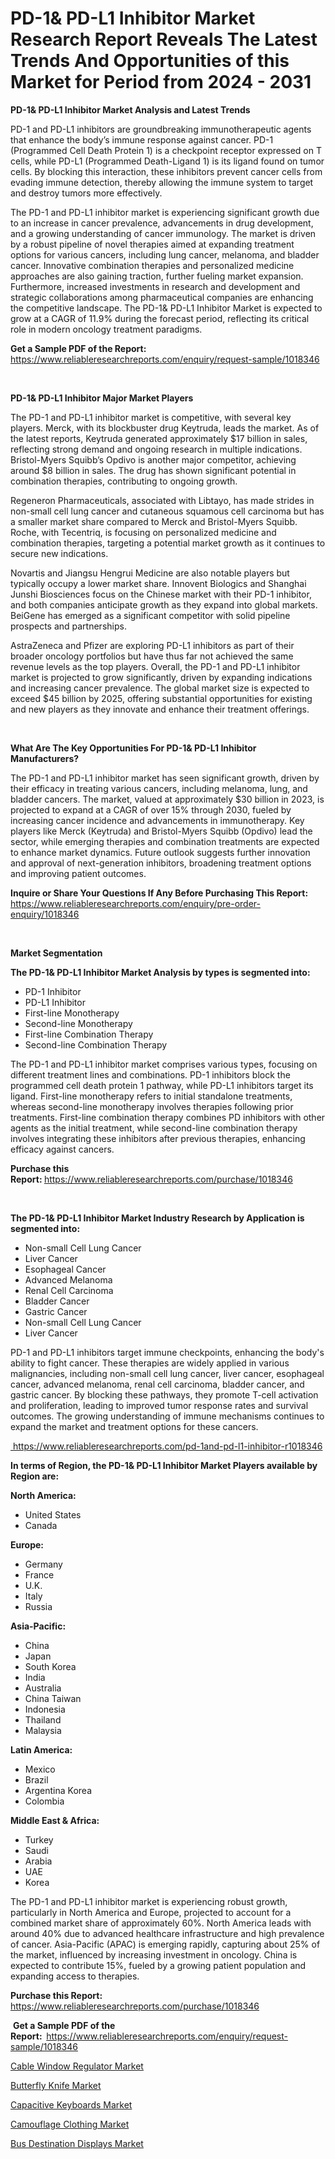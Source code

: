 <p><h1>PD-1& PD-L1 Inhibitor Market Research Report Reveals The Latest Trends And Opportunities of this Market for Period from 2024 - 2031</h1></p><p><strong>PD-1& PD-L1 Inhibitor Market Analysis and Latest Trends</strong></p>
<p><p>PD-1 and PD-L1 inhibitors are groundbreaking immunotherapeutic agents that enhance the body’s immune response against cancer. PD-1 (Programmed Cell Death Protein 1) is a checkpoint receptor expressed on T cells, while PD-L1 (Programmed Death-Ligand 1) is its ligand found on tumor cells. By blocking this interaction, these inhibitors prevent cancer cells from evading immune detection, thereby allowing the immune system to target and destroy tumors more effectively.</p><p>The PD-1 and PD-L1 inhibitor market is experiencing significant growth due to an increase in cancer prevalence, advancements in drug development, and a growing understanding of cancer immunology. The market is driven by a robust pipeline of novel therapies aimed at expanding treatment options for various cancers, including lung cancer, melanoma, and bladder cancer. Innovative combination therapies and personalized medicine approaches are also gaining traction, further fueling market expansion. Furthermore, increased investments in research and development and strategic collaborations among pharmaceutical companies are enhancing the competitive landscape. The PD-1& PD-L1 Inhibitor Market is expected to grow at a CAGR of 11.9% during the forecast period, reflecting its critical role in modern oncology treatment paradigms.</p></p>
<p><strong>Get a Sample PDF of the Report:&nbsp;</strong> <a href="https://www.reliableresearchreports.com/enquiry/request-sample/1018346?utm_campaign=2002&utm_medium=2&utm_source=Github&utm_content=ia&utm_term=26122024&utm_id=pd-1-pd-l1-inhibitor">https://www.reliableresearchreports.com/enquiry/request-sample/1018346</a></p>
<p>&nbsp;</p>
<p><strong>PD-1& PD-L1 Inhibitor Major Market Players</strong></p>
<p><p>The PD-1 and PD-L1 inhibitor market is competitive, with several key players. Merck, with its blockbuster drug Keytruda, leads the market. As of the latest reports, Keytruda generated approximately $17 billion in sales, reflecting strong demand and ongoing research in multiple indications. Bristol-Myers Squibb’s Opdivo is another major competitor, achieving around $8 billion in sales. The drug has shown significant potential in combination therapies, contributing to ongoing growth.</p><p>Regeneron Pharmaceuticals, associated with Libtayo, has made strides in non-small cell lung cancer and cutaneous squamous cell carcinoma but has a smaller market share compared to Merck and Bristol-Myers Squibb. Roche, with Tecentriq, is focusing on personalized medicine and combination therapies, targeting a potential market growth as it continues to secure new indications.</p><p>Novartis and Jiangsu Hengrui Medicine are also notable players but typically occupy a lower market share. Innovent Biologics and Shanghai Junshi Biosciences focus on the Chinese market with their PD-1 inhibitor, and both companies anticipate growth as they expand into global markets. BeiGene has emerged as a significant competitor with solid pipeline prospects and partnerships. </p><p>AstraZeneca and Pfizer are exploring PD-L1 inhibitors as part of their broader oncology portfolios but have thus far not achieved the same revenue levels as the top players. Overall, the PD-1 and PD-L1 inhibitor market is projected to grow significantly, driven by expanding indications and increasing cancer prevalence. The global market size is expected to exceed $45 billion by 2025, offering substantial opportunities for existing and new players as they innovate and enhance their treatment offerings.</p></p>
<p>&nbsp;</p>
<p><strong>What Are The Key Opportunities For PD-1& PD-L1 Inhibitor Manufacturers?</strong></p>
<p><p>The PD-1 and PD-L1 inhibitor market has seen significant growth, driven by their efficacy in treating various cancers, including melanoma, lung, and bladder cancers. The market, valued at approximately $30 billion in 2023, is projected to expand at a CAGR of over 15% through 2030, fueled by increasing cancer incidence and advancements in immunotherapy. Key players like Merck (Keytruda) and Bristol-Myers Squibb (Opdivo) lead the sector, while emerging therapies and combination treatments are expected to enhance market dynamics. Future outlook suggests further innovation and approval of next-generation inhibitors, broadening treatment options and improving patient outcomes.</p></p>
<p><strong>Inquire or Share Your Questions If Any Before Purchasing This Report:</strong> <a href="https://www.reliableresearchreports.com/enquiry/pre-order-enquiry/1018346?utm_campaign=2002&utm_medium=2&utm_source=Github&utm_content=ia&utm_term=26122024&utm_id=pd-1-pd-l1-inhibitor">https://www.reliableresearchreports.com/enquiry/pre-order-enquiry/1018346</a></p>
<p>&nbsp;</p>
<p><strong>Market Segmentation</strong></p>
<p><strong>The PD-1& PD-L1 Inhibitor Market Analysis by types is segmented into:</strong></p>
<p><ul><li>PD-1 Inhibitor</li><li>PD-L1 Inhibitor</li><li>First-line Monotherapy</li><li>Second-line Monotherapy</li><li>First-line Combination Therapy</li><li>Second-line Combination Therapy</li></ul></p>
<p><p>The PD-1 and PD-L1 inhibitor market comprises various types, focusing on different treatment lines and combinations. PD-1 inhibitors block the programmed cell death protein 1 pathway, while PD-L1 inhibitors target its ligand. First-line monotherapy refers to initial standalone treatments, whereas second-line monotherapy involves therapies following prior treatments. First-line combination therapy combines PD inhibitors with other agents as the initial treatment, while second-line combination therapy involves integrating these inhibitors after previous therapies, enhancing efficacy against cancers.</p></p>
<p><strong>Purchase this Report:&nbsp;</strong><a href="https://www.reliableresearchreports.com/purchase/1018346?utm_campaign=2002&utm_medium=2&utm_source=Github&utm_content=ia&utm_term=26122024&utm_id=pd-1-pd-l1-inhibitor">https://www.reliableresearchreports.com/purchase/1018346</a></p>
<p>&nbsp;</p>
<p><strong>The PD-1& PD-L1 Inhibitor Market Industry Research by Application is segmented into:</strong></p>
<p><ul><li>Non-small Cell Lung Cancer</li><li>Liver Cancer</li><li>Esophageal Cancer</li><li>Advanced Melanoma</li><li>Renal Cell Carcinoma</li><li>Bladder Cancer</li><li>Gastric Cancer</li><li>Non-small Cell Lung Cancer</li><li>Liver Cancer</li></ul></p>
<p><p>PD-1 and PD-L1 inhibitors target immune checkpoints, enhancing the body's ability to fight cancer. These therapies are widely applied in various malignancies, including non-small cell lung cancer, liver cancer, esophageal cancer, advanced melanoma, renal cell carcinoma, bladder cancer, and gastric cancer. By blocking these pathways, they promote T-cell activation and proliferation, leading to improved tumor response rates and survival outcomes. The growing understanding of immune mechanisms continues to expand the market and treatment options for these cancers.</p></p>
<p><a href="https://www.reliableresearchreports.com/pd-1and-pd-l1-inhibitor-r1018346?utm_campaign=2002&utm_medium=2&utm_source=Github&utm_content=ia&utm_term=26122024&utm_id=pd-1-pd-l1-inhibitor">&nbsp;https://www.reliableresearchreports.com/pd-1and-pd-l1-inhibitor-r1018346</a></p>
<p><strong>In terms of Region, the PD-1& PD-L1 Inhibitor Market Players available by Region are:</strong></p>
<p>
    <p> <strong> North America: </strong>
        <ul>
            <li>United States</li>
            <li>Canada</li>
        </ul>
        </p> 
    <p> <strong> Europe: </strong>
        <ul>
            <li>Germany</li>
            <li>France</li>
            <li>U.K.</li>
            <li>Italy</li>
            <li>Russia</li>
        </ul>
        </p> 
    <p> <strong> Asia-Pacific: </strong>
        <ul>
            <li>China</li>
            <li>Japan</li>
            <li>South Korea</li>
            <li>India</li>
            <li>Australia</li>
            <li>China Taiwan</li>
            <li>Indonesia</li>
            <li>Thailand</li>
            <li>Malaysia</li>
        </ul>
        </p> 
    <p> <strong> Latin America: </strong>
        <ul>
            <li>Mexico</li>
            <li>Brazil</li>
            <li>Argentina Korea</li>
            <li>Colombia</li>
        </ul>
        </p> 
    <p> <strong> Middle East & Africa: </strong>
        <ul>
            <li>Turkey</li>
            <li>Saudi</li>
            <li>Arabia</li>
            <li>UAE</li>
            <li>Korea</li>
        </ul>
    </p>
    </p>
<p><p>The PD-1 and PD-L1 inhibitor market is experiencing robust growth, particularly in North America and Europe, projected to account for a combined market share of approximately 60%. North America leads with around 40% due to advanced healthcare infrastructure and high prevalence of cancer. Asia-Pacific (APAC) is emerging rapidly, capturing about 25% of the market, influenced by increasing investment in oncology. China is expected to contribute 15%, fueled by a growing patient population and expanding access to therapies.</p></p>
<p><strong>Purchase this Report: </strong><a href="https://www.reliableresearchreports.com/purchase/1018346?utm_campaign=2002&utm_medium=2&utm_source=Github&utm_content=ia&utm_term=26122024&utm_id=pd-1-pd-l1-inhibitor">https://www.reliableresearchreports.com/purchase/1018346</a></p>
<p>&nbsp;<strong>Get a Sample PDF of the Report:&nbsp;&nbsp;</strong><a href="https://www.reliableresearchreports.com/enquiry/request-sample/1018346?utm_campaign=2002&utm_medium=2&utm_source=Github&utm_content=ia&utm_term=26122024&utm_id=pd-1-pd-l1-inhibitor">https://www.reliableresearchreports.com/enquiry/request-sample/1018346</a></p>
<p><strong></strong></p>
<p><p><a href="https://www.linkedin.com/pulse/p-factrackr-ho6he?utm_campaign=2002&utm_medium=2&utm_source=Github&utm_content=ia&utm_term=26122024&utm_id=pd-1-pd-l1-inhibitor">Cable Window Regulator Market</a></p><p><a href="https://www.linkedin.com/pulse/key-trends-growth-drivers-butterfly-knife-market-striking-iu5qc?utm_campaign=2002&utm_medium=2&utm_source=Github&utm_content=ia&utm_term=26122024&utm_id=pd-1-pd-l1-inhibitor">Butterfly Knife Market</a></p><p><a href="https://www.linkedin.com/pulse/whats-driving-capacitive-keyboards-market-cagr-11-expected-ghewc?utm_campaign=2002&utm_medium=2&utm_source=Github&utm_content=ia&utm_term=26122024&utm_id=pd-1-pd-l1-inhibitor">Capacitive Keyboards Market</a></p><p><a href="https://www.linkedin.com/pulse/camouflage-clothing-market-in-depth-report-size-share-strong-qq2yc?utm_campaign=2002&utm_medium=2&utm_source=Github&utm_content=ia&utm_term=26122024&utm_id=pd-1-pd-l1-inhibitor">Camouflage Clothing Market</a></p><p><a href="https://www.linkedin.com/pulse/a-mkt-nova-vc8zf?utm_campaign=2002&utm_medium=2&utm_source=Github&utm_content=ia&utm_term=26122024&utm_id=pd-1-pd-l1-inhibitor">Bus Destination Displays Market</a></p></p>